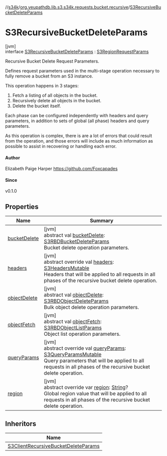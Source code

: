 //[s34k](../../../index.md)/[org.veupathdb.lib.s3.s34k.requests.bucket.recursive](../index.md)/[S3RecursiveBucketDeleteParams](index.md)

# S3RecursiveBucketDeleteParams

[jvm]\
interface [S3RecursiveBucketDeleteParams](index.md) : [S3RegionRequestParams](../../org.veupathdb.lib.s3.s34k.requests/-s3-region-request-params/index.md)

Recursive Bucket Delete Request Parameters.

Defines request parameters used in the multi-stage operation necessary to fully remove a bucket from an S3 instance.

This operation happens in 3 stages:

1. 
   Fetch a listing of all objects in the bucket.
2. 
   Recursively delete all objects in the bucket.
3. 
   Delete the bucket itself.

Each phase can be configured independently with headers and query parameters, in addition to sets of global (all phase) headers and query parameters.

As this operation is complex, there is are a lot of errors that could result from the operation, and those errors will include as much information as possible to assist in recovering or handling each error.

#### Author

Elizabeth Paige Harper https://github.com/Foxcapades

#### Since

v0.1.0

## Properties

| Name | Summary |
|---|---|
| [bucketDelete](bucket-delete.md) | [jvm]<br>abstract val [bucketDelete](bucket-delete.md): [S3RBDBucketDeleteParams](../-s3-r-b-d-bucket-delete-params/index.md)<br>Bucket delete operation parameters. |
| [headers](headers.md) | [jvm]<br>abstract override val [headers](headers.md): [S3HeadersMutable](../../org.veupathdb.lib.s3.s34k.fields.headers/-s3-headers-mutable/index.md)<br>Headers that will be applied to all requests in all phases of the recursive bucket delete operation. |
| [objectDelete](object-delete.md) | [jvm]<br>abstract val [objectDelete](object-delete.md): [S3RBDObjectDeleteParams](../-s3-r-b-d-object-delete-params/index.md)<br>Bulk object delete operation parameters. |
| [objectFetch](object-fetch.md) | [jvm]<br>abstract val [objectFetch](object-fetch.md): [S3RBDObjectListParams](../-s3-r-b-d-object-list-params/index.md)<br>Object list operation parameters. |
| [queryParams](query-params.md) | [jvm]<br>abstract override val [queryParams](query-params.md): [S3QueryParamsMutable](../../org.veupathdb.lib.s3.s34k.fields.query_params/-s3-query-params-mutable/index.md)<br>Query parameters that will be applied to all requests in all phases of the recursive bucket delete operation. |
| [region](region.md) | [jvm]<br>abstract override var [region](region.md): [String](https://kotlinlang.org/api/latest/jvm/stdlib/kotlin/-string/index.html)?<br>Global region value that will be applied to all requests in all phases of the recursive bucket delete operation. |

## Inheritors

| Name |
|---|
| [S3ClientRecursiveBucketDeleteParams](../-s3-client-recursive-bucket-delete-params/index.md) |
